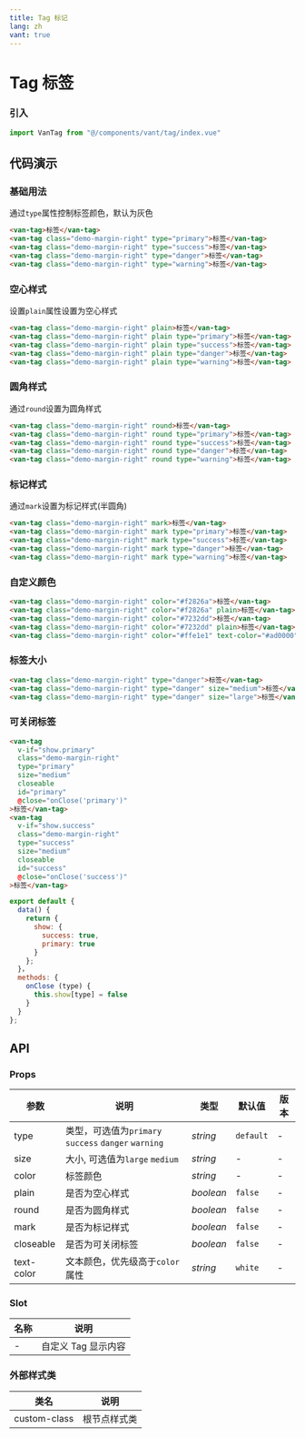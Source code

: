 ```yaml
---
title: Tag 标记
lang: zh
vant: true
---
```


# Tag 标签

### 引入

```js
import VanTag from "@/components/vant/tag/index.vue"
```

## 代码演示

### 基础用法

通过`type`属性控制标签颜色，默认为灰色

```html
<van-tag>标签</van-tag>
<van-tag class="demo-margin-right" type="primary">标签</van-tag>
<van-tag class="demo-margin-right" type="success">标签</van-tag>
<van-tag class="demo-margin-right" type="danger">标签</van-tag>
<van-tag class="demo-margin-right" type="warning">标签</van-tag>
```

### 空心样式

设置`plain`属性设置为空心样式

```html
<van-tag class="demo-margin-right" plain>标签</van-tag>
<van-tag class="demo-margin-right" plain type="primary">标签</van-tag>
<van-tag class="demo-margin-right" plain type="success">标签</van-tag>
<van-tag class="demo-margin-right" plain type="danger">标签</van-tag>
<van-tag class="demo-margin-right" plain type="warning">标签</van-tag>
```

### 圆角样式

通过`round`设置为圆角样式

```html
<van-tag class="demo-margin-right" round>标签</van-tag>
<van-tag class="demo-margin-right" round type="primary">标签</van-tag>
<van-tag class="demo-margin-right" round type="success">标签</van-tag>
<van-tag class="demo-margin-right" round type="danger">标签</van-tag>
<van-tag class="demo-margin-right" round type="warning">标签</van-tag>
```

### 标记样式

通过`mark`设置为标记样式(半圆角)

```html
<van-tag class="demo-margin-right" mark>标签</van-tag>
<van-tag class="demo-margin-right" mark type="primary">标签</van-tag>
<van-tag class="demo-margin-right" mark type="success">标签</van-tag>
<van-tag class="demo-margin-right" mark type="danger">标签</van-tag>
<van-tag class="demo-margin-right" mark type="warning">标签</van-tag>
```

### 自定义颜色

```html
<van-tag class="demo-margin-right" color="#f2826a">标签</van-tag>
<van-tag class="demo-margin-right" color="#f2826a" plain>标签</van-tag>
<van-tag class="demo-margin-right" color="#7232dd">标签</van-tag>
<van-tag class="demo-margin-right" color="#7232dd" plain>标签</van-tag>
<van-tag class="demo-margin-right" color="#ffe1e1" text-color="#ad0000">标签</van-tag>
```

### 标签大小

```html
<van-tag class="demo-margin-right" type="danger">标签</van-tag>
<van-tag class="demo-margin-right" type="danger" size="medium">标签</van-tag>
<van-tag class="demo-margin-right" type="danger" size="large">标签</van-tag>
```

### 可关闭标签

```html
<van-tag
  v-if="show.primary"
  class="demo-margin-right"
  type="primary"
  size="medium"
  closeable
  id="primary"
  @close="onClose('primary')"
>标签</van-tag>
<van-tag
  v-if="show.success"
  class="demo-margin-right"
  type="success"
  size="medium"
  closeable
  id="success"
  @close="onClose('success')"
>标签</van-tag>
```

```js
export default {
  data() {
    return {
      show: {
        success: true,
        primary: true
      }
    };
  }，
  methods: {
    onClose (type) {
      this.show[type] = false
    }
  }
};
```

## API

### Props

| 参数 | 说明 | 类型 | 默认值 | 版本 |
|-----------|-----------|-----------|-------------|-------------|
| type | 类型，可选值为`primary` `success` `danger` `warning` | *string* | `default` | - |
| size | 大小, 可选值为`large` `medium` | *string* | - | - |
| color | 标签颜色 | *string* | - | - |
| plain | 是否为空心样式 | *boolean* | `false` | - |
| round | 是否为圆角样式 | *boolean* | `false` | - |
| mark | 是否为标记样式 | *boolean* | `false` | - |
| closeable | 是否为可关闭标签 | *boolean* | `false` | - |
| text-color | 文本颜色，优先级高于`color`属性 | *string* | `white` | - |

### Slot

| 名称 | 说明 |
|-----------|-----------|
| - | 自定义 Tag 显示内容 |

### 外部样式类

| 类名 | 说明 |
|-----------|-----------|
| custom-class | 根节点样式类 |
